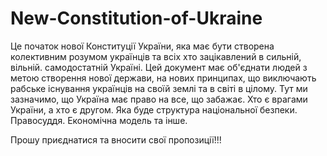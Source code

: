 # New-Constitution-of-Ukraine

Це початок нової Конституції України, яка має бути створена колективним розумом українців та всіх хто зацікавлений в сильній, вільній. самодостатній Україні. 
Цей документ має об'єднати людей з метою створення нової держави, на нових принципах, що виключають рабське існування українців на своїй землі та в світі в цілому. 
Тут ми зазначимо, що Україна має право на все, що забажає. Хто є врагами України, а хто є другом. Яка буде структура національної безпеки. Правосуддя. Економічна модель та інше.

Прошу приєднатися та вносити свої пропозиції!!!
